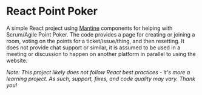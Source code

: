 # React Point Poker

A simple React project using [Mantine](https://ui.mantine.dev) components for helping with Scrum/Agile Point Poker. The code provides a page for creating or joining a room, voting on the points for a ticket/issue/thing, and then resetting. It does not provide chat support or similar, it is assumed to be used in a meeting or discussion to happen on another platform in parallel to using the website.

*Note: This project likely does not follow React best practices - it's more a learning project. As such, support, fixes, and code quality may vary. Thank you!*
